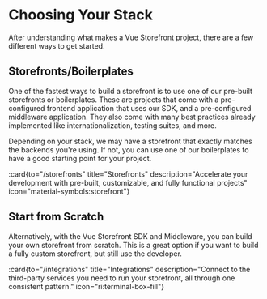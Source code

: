 # Choosing Your Stack

After understanding what makes a Vue Storefront project, there are a few different ways to get started.

## Storefronts/Boilerplates

One of the fastest ways to build a storefront is to use one of our pre-built storefronts or boilerplates. These are projects that come with a pre-configured frontend application that uses our SDK, and a pre-configured middleware application. They also come with many best practices already implemented like internationalization, testing suites, and more.

Depending on your stack, we may have a storefront that exactly matches the backends you're using. If not, you can use one of our boilerplates to have a good starting point for your project. 

:card{to="/storefronts" title="Storefronts" description="Accelerate your development with pre-built, customizable, and fully functional projects" icon="material-symbols:storefront"}

## Start from Scratch

Alternatively, with the Vue Storefront SDK and Middleware, you can build your own storefront from scratch. This is a great option if you want to build a fully custom storefront, but still use the developer.

:card{to="/integrations" title="Integrations" description="Connect to the third-party services you need to run your storefront, all through one consistent pattern." icon="ri:terminal-box-fill"}
